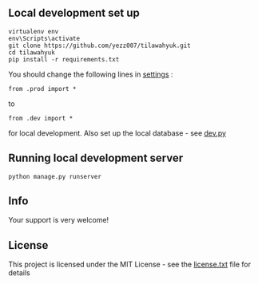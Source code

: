 ## Local development set up
```
virtualenv env
env\Scripts\activate
git clone https://github.com/yezz007/tilawahyuk.git
cd tilawahyuk
pip install -r requirements.txt
```
You should change the following lines in [settings](https://github.com/yezz007/tilawahyuk/blob/master/tilawahyuk/settings/__init__.py) :
```
from .prod import *
```
to
```
from .dev import *
```
for local development.
Also set up the local database - see [dev.py](https://github.com/yezz007/tilawahyuk/blob/master/tilawahyuk/settings/dev.py)

## Running local development server
```
python manage.py runserver
```


## Info
Your support is very welcome!

## License
This project is licensed under the MIT License - see the [license.txt](https://github.com/yezz007/tilawahyuk/blob/master/license.txt) file for details
